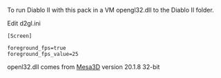 To run Diablo II with this pack in a VM opengl32.dll to the Diablo II folder.

Edit d2gl.ini
```
[Screen]

foreground_fps=true
foreground_fps_value=25
```

openl32.dll comes from [Mesa3D](https://fdossena.com/?p=mesa/index.frag) version 20.1.8 32-bit
